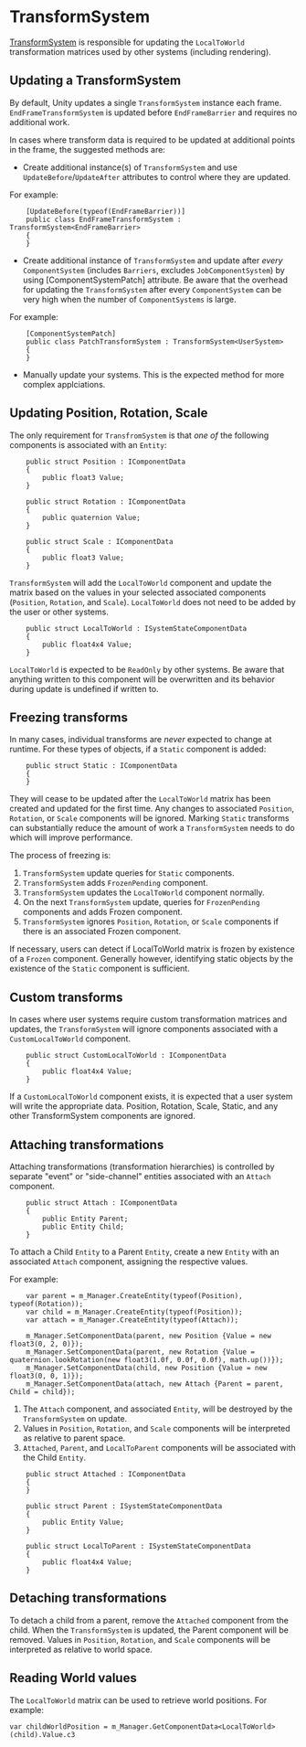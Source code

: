 # TransformSystem

[TransformSystem](transform_system.md) is responsible for updating the `LocalToWorld` transformation matrices used by other systems (including rendering).

## Updating a TransformSystem

By default, Unity updates a single `TransformSystem` instance each frame. `EndFrameTransformSystem` is updated before `EndFrameBarrier` and requires no additional work.

In cases where transform data is required to be updated at additional points in the frame, the suggested methods are:

- Create additional instance(s) of `TransformSystem` and use `UpdateBefore`/`UpdateAfter` attributes to control where they are updated.

For example:

```
    [UpdateBefore(typeof(EndFrameBarrier))]
    public class EndFrameTransformSystem : TransformSystem<EndFrameBarrier>
    {
    }
```
- Create additional instance of `TransformSystem` and update after *every* `ComponentSystem` (includes `Barriers`, excludes `JobComponentSystem`) by using \[ComponentSystemPatch\] attribute. Be aware that the overhead for updating the `TransformSystem` after every `ComponentSystem` can be very high when the number of `ComponentSystems` is large.

For example:

```
    [ComponentSystemPatch]
    public class PatchTransformSystem : TransformSystem<UserSystem>
    {
    }
```

- Manually update your systems. This is the expected method for more complex applciations.

## Updating Position, Rotation, Scale

The only requirement for `TransfromSystem` is that *one of* the following components is associated with an `Entity`:

```
    public struct Position : IComponentData
    {
        public float3 Value;
    }

    public struct Rotation : IComponentData
    {
        public quaternion Value;
    }

    public struct Scale : IComponentData
    {
        public float3 Value;
    }
```

`TransformSystem` will add the `LocalToWorld` component and update the matrix based on the values in your selected associated components (`Position`, `Rotation`, and `Scale`). `LocalToWorld` does not need to be added by the user or other systems.

```
    public struct LocalToWorld : ISystemStateComponentData
    {
        public float4x4 Value;
    }
```

`LocalToWorld` is expected to be `ReadOnly` by other systems. Be aware that anything written to this component will be overwritten and its behavior during update is undefined if written to.

## Freezing transforms

In many cases, individual transforms are *never* expected to change at runtime. For these types of objects, if a `Static` component is added:

```
    public struct Static : IComponentData
    {
    }
```

They will cease to be updated after the `LocalToWorld` matrix has been created and updated for the first time. Any changes to associated `Position`, `Rotation`, or `Scale` components will be ignored. Marking `Static` transforms can substantially reduce the amount of work a `TransformSystem` needs to do which will improve performance.

The process of freezing is:
1. `TransformSystem` update queries for `Static` components.
2. `TransformSystem` adds `FrozenPending` component.
3. `TransformSystem` updates the `LocalToWorld` component normally.
4. On the next `TransformSystem` update, queries for `FrozenPending` components and adds Frozen component.
5. `TransformSystem` ignores `Position`, `Rotation`, or `Scale` components if there is an associated Frozen component.

If necessary, users can detect if LocalToWorld matrix is frozen by existence of a `Frozen` component. Generally however, identifying static objects by the existence of the `Static` component is sufficient.

## Custom transforms

In cases where user systems require custom transformation matrices and updates, the `TransformSystem` will ignore components associated with a `CustomLocalToWorld` component.

```
    public struct CustomLocalToWorld : IComponentData
    {
        public float4x4 Value;
    }
```

If a `CustomLocalToWorld` component exists, it is expected that a user system will write the appropriate data. Position, Rotation, Scale, Static, and any other TransformSystem components are ignored.

## Attaching transformations

Attaching transformations (transformation hierarchies) is controlled by separate "event" or "side-channel" entities associated with an `Attach` component.

```
    public struct Attach : IComponentData
    {
        public Entity Parent;
        public Entity Child;
    }
```

To attach a Child `Entity` to a Parent `Entity`, create a new `Entity` with an associated `Attach` component, assigning the respective values.

For example:

```
    var parent = m_Manager.CreateEntity(typeof(Position), typeof(Rotation));
    var child = m_Manager.CreateEntity(typeof(Position));
    var attach = m_Manager.CreateEntity(typeof(Attach));

    m_Manager.SetComponentData(parent, new Position {Value = new float3(0, 2, 0)});
    m_Manager.SetComponentData(parent, new Rotation {Value = quaternion.lookRotation(new float3(1.0f, 0.0f, 0.0f), math.up())});
    m_Manager.SetComponentData(child, new Position {Value = new float3(0, 0, 1)});
    m_Manager.SetComponentData(attach, new Attach {Parent = parent, Child = child});
```

1. The `Attach` component, and associated `Entity`, will be destroyed by the `TransformSystem` on update.
2. Values in `Position`, `Rotation`, and `Scale` components will be interpreted as relative to parent space.
3. `Attached`, `Parent`, and `LocalToParent` components will be associated with the Child `Entity`.

```
    public struct Attached : IComponentData
    {
    }

    public struct Parent : ISystemStateComponentData
    {
        public Entity Value;
    }

    public struct LocalToParent : ISystemStateComponentData
    {
        public float4x4 Value;
    }
```

## Detaching transformations

To detach a child from a parent, remove the `Attached` component from the child. When the `TransformSystem` is updated, the Parent component will be removed. Values in `Position`, `Rotation`, and `Scale` components will be interpreted as relative to world space.

## Reading World values

The `LocalToWorld` matrix can be used to retrieve world positions.
For example:

```
var childWorldPosition = m_Manager.GetComponentData<LocalToWorld>(child).Value.c3
```
